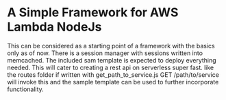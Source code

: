 # A Simple Framework for AWS Lambda NodeJs 

This can be considered as a starting point of a framework with the basics only as of now. There is a session manager with sessions written into memcached. The included sam template is expected to deploy everything needed. This will cater to creating a rest api on serverless super fast. like the routes folder if written with get_path_to_service.js GET /path/to/service will invoke this and the sample template can be used to further incorporate functionality.
